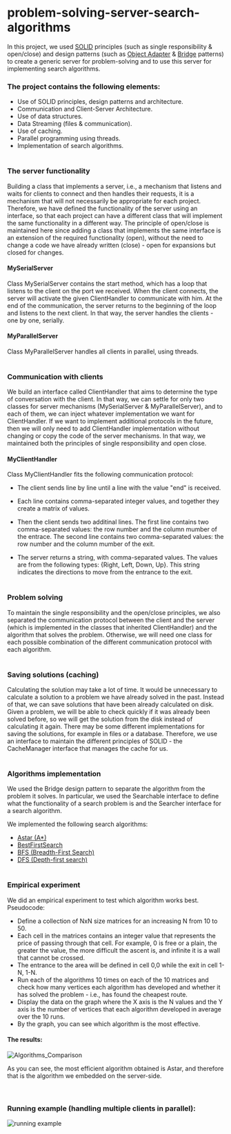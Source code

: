 # problem-solving-server-search-algorithms<br />

In this project, we used [SOLID](https://en.wikipedia.org/wiki/SOLID) principles (such as single responsibility & open/close) and design patterns (such as [Object Adapter](https://en.wikipedia.org/wiki/Adapter_pattern) & [Bridge](https://en.wikipedia.org/wiki/Bridge_pattern) patterns) to create a generic server for problem-solving and to use this server for implementing search algorithms. <br/>

### The project contains the following elements:<br />

* Use of SOLID principles, design patterns and architecture.<br />
* Communication and Client-Server Architecture.<br />
* Use of data structures.<br />
* Data Streaming (files & communication).<br />
* Use of caching.
* Parallel programming using threads.<br />
* Implementation of search algorithms.<br /><br />


### The server functionality
Building a class that implements a server, i.e., a mechanism that listens and waits for clients to connect and then handles their requests, it is a mechanism that will not necessarily be appropriate for each project.
Therefore, we have defined the functionality of the server using an interface, so that each project can have a different class that will implement the same functionality in a different way.
The principle of open/close is maintained here since adding a class that implements the same interface is an extension of the required functionality (open), without the need to change a code we have already written (close) - open for expansions but closed for changes.


#### MySerialServer
Class MySerialServer contains the start method, which has a loop that listens to the client on the port we received.
When the client connects, the server will activate the given ClientHandler to communicate with him.
At the end of the communication, the server returns to the beginning of the loop and listens to the next client.
In that way, the server handles the clients - one by one, serially.<br/>

#### MyParallelServer
Class MyParallelServer handles all clients in parallel, using threads.<br/><br/>


### Communication with clients
We build an interface called ClientHandler that aims to determine the type of conversation with the client. In that way, we can settle for only two classes for server mechanisms (MySerialServer & MyParallelServer), and to each of them, we can inject whatever implementation we want for ClientHandler.
If we want to implement additional protocols in the future, then we will only need to add ClientHandler implementation without changing or
copy the code of the server mechanisms. In that way, we maintained both the principles of single responsibility and open close.


#### MyClientHandler

Class MyClientHandler fits the following communication protocol:

* The client sends line by line until a line with the value "end" is received.

* Each line contains comma-separated integer values, and together they create a matrix of values.

* Then the client sends two additinal lines.
The first line contains two comma-separated values: the row number and the column mumber of the entrace.
The second line contains two comma-separated values: the row number and the column mumber of the exit.

* The server returns a string, with comma-separated values.
The values are from the following types: {Right, Left, Down, Up}. This string indicates the directions to move from the entrance to the exit.<br/><br/>


### Problem solving

To maintain the single responsibility and the open/close principles, we also separated the communication protocol between the client and the server (which is implemented in the classes that inherited ClientHandler) and the algorithm that solves the problem.
Otherwise, we will need one class for each possible combination of the different communication protocol with each algorithm.<br/><br/>


### Saving solutions (caching)

Calculating the solution may take a lot of time. It would be unnecessary to calculate a solution to a problem we have already solved in the past. Instead of that, we can save solutions that have been already calculated on disk. Given a problem, we will be able to check quickly if it was already been solved before, so we will get the solution from the disk instead of calculating it again. 
There may be some different implementations for saving the solutions, for example in files or a database. Therefore, we use an interface to maintain the different principles of SOLID - the CacheManager interface that manages the cache for us.<br/><br/>


### Algorithms implementation

We used the Bridge design pattern to separate the algorithm from the problem it solves.
In particular, we used the Searchable interface to define what the functionality of a search problem is and the Searcher interface for a search algorithm.<br/>

We implemented the following search algorithms:
* [Astar (A*)](https://en.wikipedia.org/wiki/A*_search_algorithm)
* [BestFirstSearch](https://en.wikipedia.org/wiki/Best-first_search)
* [BFS (Breadth-First Search)](https://en.wikipedia.org/wiki/Breadth-first_search)
* [DFS (Depth-first search)](https://en.wikipedia.org/wiki/Depth-first_search)<br/><br/>

### Empirical experiment
We did an empirical experiment to test which algorithm works best. Pseudocode:

* Define a collection of NxN size matrices for an increasing N from 10 to 50.
* Each cell in the matrices contains an integer value that represents the price of passing through that cell.
For example, 0 is free or a plain, the greater the value, the more difficult the ascent is, and infinite it is a wall that cannot be crossed.
* The entrance to the area will be defined in cell 0,0 while the exit in cell 1-N, 1-N.
* Run each of the algorithms 10 times on each of the 10 matrices and check how many vertices each algorithm has developed and whether it has solved the problem - i.e., has found the cheapest route.
* Display the data on the graph where the X axis is the N values and the Y axis is the number of vertices that each algorithm developed in average over the 10 runs.
* By the graph, you can see which algorithm is the most effective.


#### The results:
![Algorithms_Comparison](https://user-images.githubusercontent.com/45918740/98109866-f3493e00-1ea6-11eb-898d-dbe8633ad72f.png)


As you can see, the most efficient algorithm obtained is Astar, and therefore that is the algorithm we embedded on the server-side.<br/><br/><br/>


### Running example (handling multiple clients in parallel):
![running example](https://user-images.githubusercontent.com/45918740/98113257-11fe0380-1eac-11eb-8ae4-58e3cec844ae.JPG)


